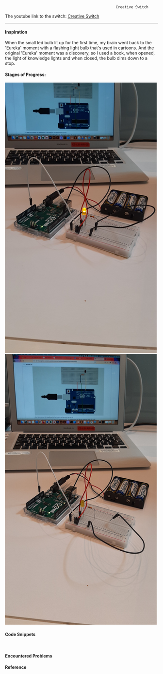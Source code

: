 



                                                       Creative Switch
                                                  
                                                  
The youtube link to the switch: [Creative Switch](https://www.youtube.com/watch?v=3vkCj-aCHm0&list=PLTmPfB4_-Sg4foF8PGk_3zhtN3fRoP_Z-&index=8)

***     

#### Inspiration 

When the small led bulb lit up for the first time, my brain went back to the 'Eureka' moment with a flashing light bulb that's used in cartoons. 
And the original 'Eureka' moment was a discovery, so I used a book, when opened, the light of knowledge lights and when closed, the bulb dims down to a stop.

#### Stages of Progress: 


<img style="float:center;"  src="https://github.com/maishahoq/Intro-to-IM/blob/main/Assignment/Assignment8/20220328_092727.jpg " alt="Sqcorner" width="500"  />  



<img style="float:center;"  src="https://github.com/maishahoq/Intro-to-IM/blob/main/Assignment/Assignment8/20220328_092738_001.jpg" alt="Sqcorner" width="500"  />  


#### Code Snippets



```````````````````````````````````````````````
  

```````````````````````````````````````````````


#### Encountered Problems




#### Reference





            
